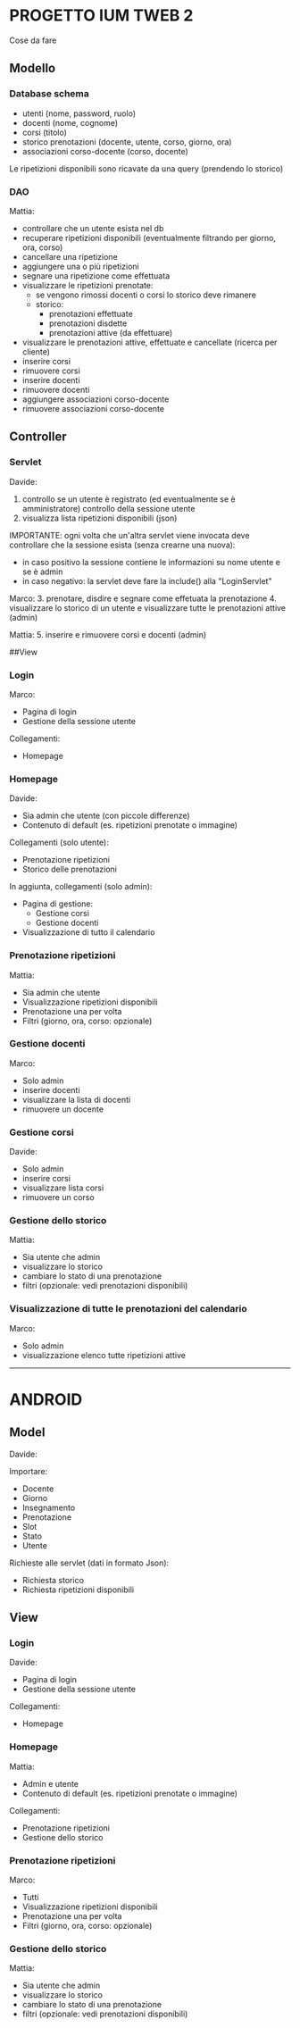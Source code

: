 # PROGETTO IUM TWEB 2
Cose da fare

## Modello

### Database schema
- utenti (nome, password, ruolo)
- docenti (nome, cognome)
- corsi (titolo)
- storico prenotazioni (docente, utente, corso, giorno, ora)
- associazioni corso-docente (corso, docente)

Le ripetizioni disponibili sono ricavate da una query (prendendo lo storico)

### DAO
Mattia:

- controllare che un utente esista nel db
- recuperare ripetizioni disponibili (eventualmente filtrando per giorno, ora, corso)
- cancellare una ripetizione
- aggiungere una o più ripetizioni
- segnare una ripetizione come effettuata
- visualizzare le ripetizioni prenotate:
    - se vengono rimossi docenti o corsi lo storico deve rimanere
    - storico:
        - prenotazioni effettuate
        - prenotazioni disdette
        - prenotazioni attive (da effettuare)
- visualizzare le prenotazioni attive, effettuate e cancellate (ricerca per cliente)
- inserire corsi
- rimuovere corsi
- inserire docenti
- rimuovere docenti
- aggiungere associazioni corso-docente
- rimuovere associazioni corso-docente

## Controller

### Servlet
Davide:
1. controllo se un utente è registrato (ed eventualmente se è amministratore) controllo della sessione utente
2. visualizza lista ripetizioni disponibili (json)

IMPORTANTE: ogni volta che un'altra servlet viene invocata deve controllare che la sessione esista (senza crearne una nuova):
- in caso positivo la sessione contiene le informazioni su nome utente e se è admin
- in caso negativo: la servlet deve fare la include() alla "LoginServlet"

Marco:
3. prenotare, disdire e segnare come effetuata la prenotazione
4. visualizzare lo storico di un utente e visualizzare tutte le prenotazioni attive (admin)

Mattia:
5. inserire e rimuovere corsi e docenti (admin)

##View

### Login
Marco:
- Pagina di login
- Gestione della sessione utente

Collegamenti:
- Homepage

### Homepage
Davide:
- Sia admin che utente (con piccole differenze)
- Contenuto di default (es. ripetizioni prenotate o immagine)

Collegamenti (solo utente):
- Prenotazione ripetizioni
- Storico delle prenotazioni

In aggiunta, collegamenti (solo admin):
- Pagina di gestione:
    - Gestione corsi
    - Gestione docenti
- Visualizzazione di tutto il calendario

### Prenotazione ripetizioni
Mattia: 
- Sia admin che utente
- Visualizzazione ripetizioni disponibili
- Prenotazione una per volta
- Filtri (giorno, ora, corso: opzionale)

### Gestione docenti
Marco:
- Solo admin
- inserire docenti
- visualizzare la lista di docenti
- rimuovere un docente

### Gestione corsi
Davide:
- Solo admin
- inserire corsi
- visualizzare lista corsi
- rimuovere un corso

### Gestione dello storico
Mattia:
- Sia utente che admin
- visualizzare lo storico
- cambiare lo stato di una prenotazione
- filtri (opzionale: vedi prenotazioni disponibili)

### Visualizzazione di tutte le prenotazioni del calendario
Marco:
- Solo admin
- visualizzazione elenco tutte ripetizioni attive

----------------------
# ANDROID

## Model
Davide:

Importare:
- Docente
- Giorno
- Insegnamento
- Prenotazione
- Slot
- Stato
- Utente

Richieste alle servlet (dati in formato Json):
- Richiesta storico
- Richiesta ripetizioni disponibili

## View

### Login
Davide:
- Pagina di login
- Gestione della sessione utente

Collegamenti:
- Homepage

### Homepage
Mattia:
- Admin e utente
- Contenuto di default (es. ripetizioni prenotate o immagine)

Collegamenti:
- Prenotazione ripetizioni
- Gestione dello storico

### Prenotazione ripetizioni
Marco:
- Tutti
- Visualizzazione ripetizioni disponibili
- Prenotazione una per volta
- Filtri (giorno, ora, corso: opzionale)

### Gestione dello storico
Mattia:
- Sia utente che admin
- visualizzare lo storico
- cambiare lo stato di una prenotazione
- filtri (opzionale: vedi prenotazioni disponibili)